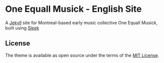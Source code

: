 # One Equall Musick - English Site

A [Jekyll](https://jekyllrb.com/) site for Montreal-based early music collective One Equall Musick, built using [Sleek](https://janczizikow.github.io/sleek/)

## License

The theme is available as open source under the terms of the [MIT License](https://opensource.org/licenses/MIT).